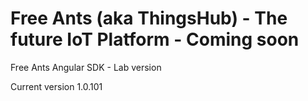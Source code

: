 # Free Ants (aka ThingsHub) - The future IoT Platform - Coming soon

Free Ants Angular SDK - Lab version

Current version 1.0.101